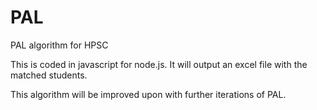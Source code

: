 # PAL
PAL algorithm for HPSC

This is coded in javascript for node.js.  It will output an excel file with the matched students.

This algorithm will be improved upon with further iterations of PAL.
